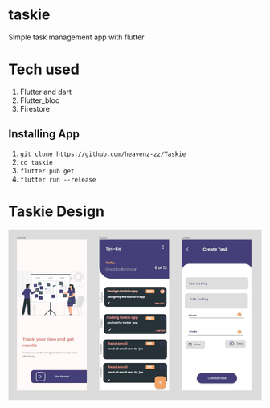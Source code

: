 # taskie
 Simple task management app with flutter
 
 <h1>Tech used</h1>
 <ol>
  <li>Flutter and dart</li>
  <li>Flutter_bloc</li>
  <li>Firestore</li>
</ol>

<h2>Installing App</h2>
 <ol>
 <li><code>git clone https://github.com/heavenz-zz/Taskie</code></li>
  <li><code>cd taskie</code></li>
  <li><code>flutter pub get</code></li>
  <li><code>flutter run --release</code></li>
</ol>
 
<h1>Taskie Design</h1>

![taskie design](design_img/taskie.JPG)

